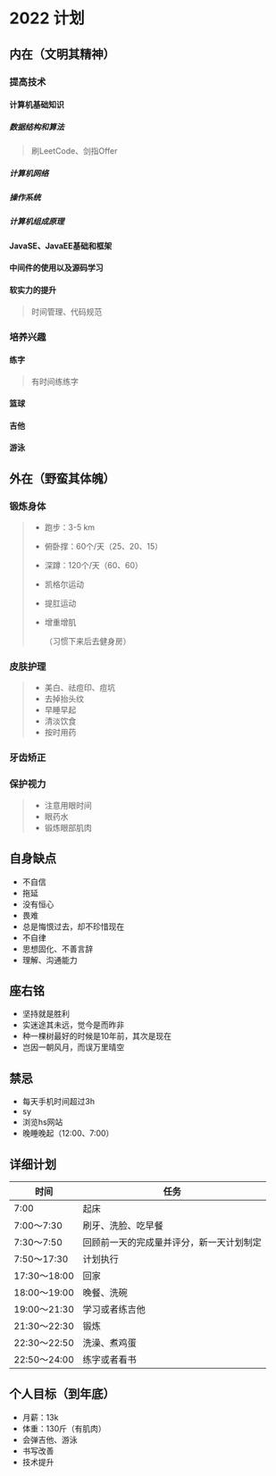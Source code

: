 # 2022 计划



## 内在（文明其精神）

### 提高技术

#### 计算机基础知识

##### 数据结构和算法

> 刷LeetCode、剑指Offer

##### 计算机网络

##### 操作系统

##### 计算机组成原理



#### JavaSE、JavaEE基础和框架



#### 中间件的使用以及源码学习

#### 软实力的提升

> 时间管理、代码规范 



### 培养兴趣

#### 练字

> 有时间练练字

#### 篮球

#### 吉他

#### 游泳



## 外在（野蛮其体魄）

### 锻炼身体

> - 跑步：3-5 km
>
> - 俯卧撑：60个/天（25、20、15）
>
> - 深蹲：120个/天（60、60）
>
> - 凯格尔运动
>
> - 提肛运动
>
> - 增重增肌
>
>   （习惯下来后去健身房）

### 皮肤护理

> - 美白、祛痘印、痘坑
> - 去掉抬头纹
> - 早睡早起
> - 清淡饮食
> - 按时用药

### 牙齿矫正

### 保护视力

> - 注意用眼时间
> - 眼药水
> - 锻炼眼部肌肉



## 自身缺点

- 不自信
- 拖延
- 没有恒心
- 畏难
- 总是悔恨过去，却不珍惜现在
- 不自律
- 思想固化、不善言辞
- 理解、沟通能力



## 座右铭

- 坚持就是胜利
- 实迷途其未远，觉今是而昨非
- 种一棵树最好的时候是10年前，其次是现在
- 岂因一朝风月，而误万里晴空



## 禁忌

- 每天手机时间超过3h
- sy
- 浏览hs网站
- 晚睡晚起（12:00、7:00）



## 详细计划

| 时间         | 任务                                     |
| ------------ | ---------------------------------------- |
| 7:00         | 起床                                     |
| 7:00～7:30   | 刷牙、洗脸、吃早餐                       |
| 7:30～7:50   | 回顾前一天的完成量并评分，新一天计划制定 |
| 7:50～17:30  | 计划执行                                 |
| 17:30～18:00 | 回家                                     |
| 18:00～19:00 | 晚餐、洗碗                               |
| 19:00～21:30 | 学习或者练吉他                           |
| 21:30～22:30 | 锻炼                                     |
| 22:30～22:50 | 洗澡、煮鸡蛋                             |
| 22:50～24:00 | 练字或者看书                             |



## 个人目标（到年底）

- 月薪：13k
- 体重：130斤（有肌肉）
- 会弹吉他、游泳
- 书写改善
- 技术提升







